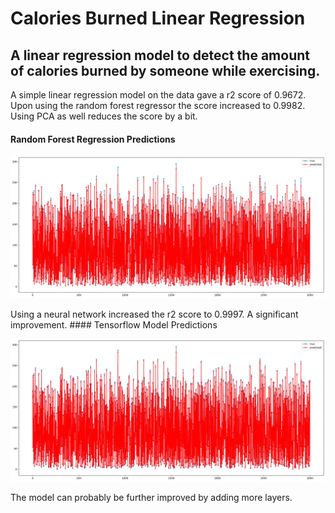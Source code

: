# Calories Burned Linear Regression
## A linear regression model to detect the amount of calories burned by someone while exercising.

A simple linear regression model on the data gave a r2 score of 0.9672. Upon using the random forest regressor the score increased to 0.9982. Using PCA as well reduces the score by a bit.  
#### Random Forest Regression Predictions
 <p align="center">
  <img src="./images/rf.png" />  
</p>   
Using a neural network increased the r2 score to 0.9997. A significant improvement.   
#### Tensorflow Model Predictions
 <p align="center">
  <img src="./images/tf.png" />  
</p>  
The model can probably be further improved by adding more layers.